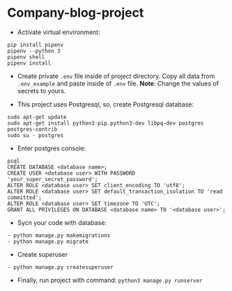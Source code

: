 # Company-blog-project

* Activate virtual environment:
```
pip install pipenv
pipenv --python 3
pipenv shell
pipenv install
```

* Create private `.env` file inside of project directory. Copy all data from `.env_example` and paste inside of `.env` file. **Note**: Change the values of secrets to yours. 

* This project uses Postgresql, so, create Postgresql database:
```
sudo apt-get update
sudo apt-get install python3-pip python3-dev libpq-dev postgres postgres-contrib
sudo su - postgres
```
* Enter postgres console:
```
psql
CREATE DATABASE <database name>;
CREATE USER <database user> WITH PASSWORD 'your_super_secret_password';
ALTER ROLE <database user> SET client_encoding TO 'utf8';
ALTER ROLE <database user> SET default_transaction_isolation TO 'read committed';
ALTER ROLE <database user> SET timezone TO 'UTC';
GRANT ALL PRIVILEGES ON DATABASE <database name> TO '<database user>';
```

* Sycn your code with database:
```
- python manage.py makemigrations
- python manage.py migrate
```

* Create superuser
```
- python manage.py createsuperuser
```


* Finally, run project with command: `python3 manage.py runserver`
